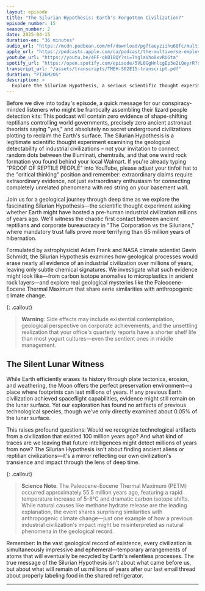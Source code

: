 ```yaml
---
layout: episode
title: "The Silurian Hypothesis: Earth's Forgotten Civilization?"
episode_number: 15
season_number: 2
date: 2025-04-15
duration-en: "36 minutes"
audio_url: "https://mcdn.podbean.com/mf/download/pgftaeyziihu68fc/multiverse-employee-handbook-s02e15-silurian-hypothesis.mp3"
apple_url: "https://podcasts.apple.com/ca/podcast/the-multiverse-employee-handbook/id1764134739?i=1000703661287"
youtube_url: "https://youtu.be/4FF-qkDIBQY?si=lYglaVho8xvRUGta"
spotify_url: "https://open.spotify.com/episode/5VL0GgHnlcgEp3e2iQeyrR?si=xSaDlrZjTwKFPpTGbLQc2w"
transcript_url: "/assets/transcripts/TMEH-S02E15-transcript.pdf"
duration: "PT36M20S"
description: >
  Explore the Silurian Hypothesis, a serious scientific thought experiment questioning whether an industrial civilization might have existed millions of years before humans—and if so, how would we know? Also featuring corporate reptilians, yogurt-based management, and a familiar doctor with a blue box.
---
```


Before we dive into today's episode, a quick message for our conspiracy-minded listeners who might be frantically assembling their lizard people detection kits: This podcast will contain zero evidence of shape-shifting reptilians controlling world governments, precisely zero ancient astronaut theorists saying "yes," and absolutely no secret underground civilizations plotting to reclaim the Earth's surface. The Silurian Hypothesis is a legitimate scientific thought experiment examining the geological detectability of industrial civilizations – not your invitation to connect random dots between the Illuminati, chemtrails, and that one weird rock formation you found behind your local Walmart. If you're already typing "PROOF OF REPTILE PEOPLE" into YouTube, please adjust your tinfoil hat to the "critical thinking" position and remember: extraordinary claims require extraordinary evidence, not just extraordinary enthusiasm for connecting completely unrelated phenomena with red string on your basement wall.

Join us for a geological journey through deep time as we explore the fascinating Silurian Hypothesis—the scientific thought experiment asking whether Earth might have hosted a pre-human industrial civilization millions of years ago. We'll witness the chaotic first contact between ancient reptilians and corporate bureaucracy in "The Corporation vs the Silurians," where mandatory trust falls prove more terrifying than 65 million years of hibernation.

Formulated by astrophysicist Adam Frank and NASA climate scientist Gavin Schmidt, the Silurian Hypothesis examines how geological processes would erase nearly all evidence of an industrial civilization over millions of years, leaving only subtle chemical signatures. We investigate what such evidence might look like—from carbon isotope anomalies to microplastics in ancient rock layers—and explore real geological mysteries like the Paleocene-Eocene Thermal Maximum that share eerie similarities with anthropogenic climate change.

{: .callout}
> **Warning**: Side effects may include existential contemplation, geological perspective on corporate achievements, and the unsettling realization that your office's quarterly reports have a shorter shelf life than most yogurt cultures—even the sentient ones in middle management.

## The Silent Lunar Witness
While Earth efficiently erases its history through plate tectonics, erosion, and weathering, the Moon offers the perfect preservation environment—a place where footprints can last millions of years. If any previous Earth civilization achieved spaceflight capabilities, evidence might still remain on the lunar surface. Yet our exploration has found no artifacts of previous technological species, though we've only directly examined about 0.05% of the lunar surface.

This raises profound questions: Would we recognize technological artifacts from a civilization that existed 100 million years ago? And what kind of traces are we leaving that future intelligences might detect millions of years from now? The Silurian Hypothesis isn't about finding ancient aliens or reptilian civilizations—it's a mirror reflecting our own civilization's transience and impact through the lens of deep time.

{: .callout}
> **Science Note**: The Paleocene-Eocene Thermal Maximum (PETM) occurred approximately 55.5 million years ago, featuring a rapid temperature increase of 5-8°C and dramatic carbon isotope shifts. While natural causes like methane hydrate release are the leading explanation, the event shares surprising similarities with anthropogenic climate change—just one example of how a previous industrial civilization's impact might be misinterpreted as natural phenomena in the geological record.

Remember: In the vast geological record of existence, every civilization is simultaneously impressive and ephemeral—temporary arrangements of atoms that will eventually be recycled by Earth's relentless processes. The true message of the Silurian Hypothesis isn't about what came before us, but about what will remain of us millions of years after our last email thread about properly labeling food in the shared refrigerator.

---
